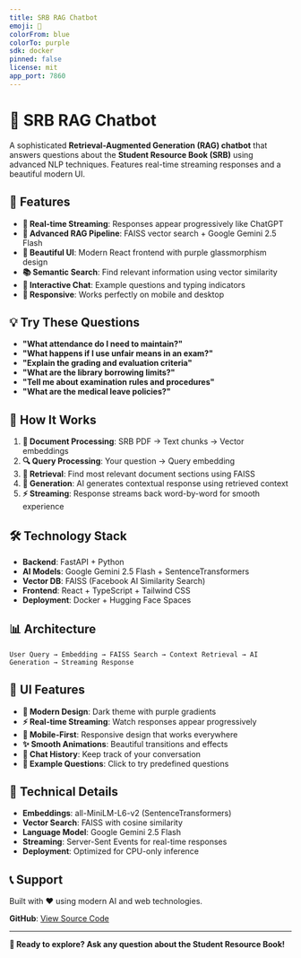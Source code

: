 ```yaml
---
title: SRB RAG Chatbot
emoji: 🤖
colorFrom: blue
colorTo: purple
sdk: docker
pinned: false
license: mit
app_port: 7860
---
```


# 🤖 SRB RAG Chatbot

A sophisticated **Retrieval-Augmented Generation (RAG) chatbot** that answers questions about the **Student Resource Book (SRB)** using advanced NLP techniques. Features real-time streaming responses and a beautiful modern UI.

## 🚀 Features

- **🔄 Real-time Streaming**: Responses appear progressively like ChatGPT
- **🎯 Advanced RAG Pipeline**: FAISS vector search + Google Gemini 2.5 Flash
- **🎨 Beautiful UI**: Modern React frontend with purple glassmorphism design
- **📚 Semantic Search**: Find relevant information using vector similarity
- **💬 Interactive Chat**: Example questions and typing indicators
- **📱 Responsive**: Works perfectly on mobile and desktop

## 💡 Try These Questions

- **"What attendance do I need to maintain?"**
- **"What happens if I use unfair means in an exam?"** 
- **"Explain the grading and evaluation criteria"**
- **"What are the library borrowing limits?"**
- **"Tell me about examination rules and procedures"**
- **"What are the medical leave policies?"**

## 🤖 How It Works

1. **📄 Document Processing**: SRB PDF → Text chunks → Vector embeddings
2. **🔍 Query Processing**: Your question → Query embedding  
3. **🎯 Retrieval**: Find most relevant document sections using FAISS
4. **🤖 Generation**: AI generates contextual response using retrieved context
5. **⚡ Streaming**: Response streams back word-by-word for smooth experience

## 🛠️ Technology Stack

- **Backend**: FastAPI + Python
- **AI Models**: Google Gemini 2.5 Flash + SentenceTransformers
- **Vector DB**: FAISS (Facebook AI Similarity Search)
- **Frontend**: React + TypeScript + Tailwind CSS
- **Deployment**: Docker + Hugging Face Spaces

## 📊 Architecture

```
User Query → Embedding → FAISS Search → Context Retrieval → AI Generation → Streaming Response
```

## 🎨 UI Features

- **🌟 Modern Design**: Dark theme with purple gradients
- **⚡ Real-time Streaming**: Watch responses appear progressively  
- **📱 Mobile-First**: Responsive design that works everywhere
- **✨ Smooth Animations**: Beautiful transitions and effects
- **💬 Chat History**: Keep track of your conversation
- **🎯 Example Questions**: Click to try predefined questions

## 🔧 Technical Details

- **Embeddings**: all-MiniLM-L6-v2 (SentenceTransformers)
- **Vector Search**: FAISS with cosine similarity
- **Language Model**: Google Gemini 2.5 Flash
- **Streaming**: Server-Sent Events for real-time responses
- **Deployment**: Optimized for CPU-only inference

## 📞 Support

Built with ❤️ using modern AI and web technologies. 

**GitHub**: [View Source Code](https://github.com/yourusername/srb-rag-chatbot)

---

**🚀 Ready to explore? Ask any question about the Student Resource Book!**

